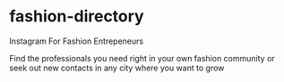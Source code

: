 # fashion-directory
Instagram For Fashion Entrepeneurs 


Find the professionals you need right in your own fashion community or seek out new contacts in any city where you want to grow